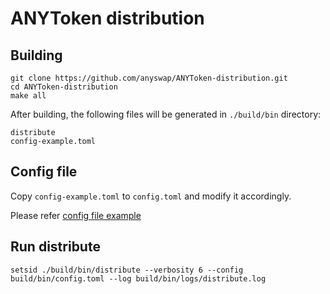 # ANYToken distribution

## Building

```shell
git clone https://github.com/anyswap/ANYToken-distribution.git
cd ANYToken-distribution
make all
```

After building, the following files will be generated in `./build/bin` directory:

```text
distribute
config-example.toml
```

## Config file

Copy `config-example.toml` to `config.toml` and modify it accordingly.

Please refer [config file example](https://github.com/anyswap/ANYToken-distribution/blob/master/params/config-example.toml)

## Run distribute

```shell
setsid ./build/bin/distribute --verbosity 6 --config build/bin/config.toml --log build/bin/logs/distribute.log
```
